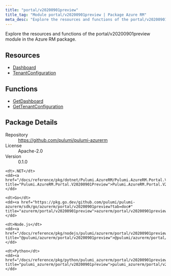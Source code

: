 ```yaml
---
title: "portal/v20200901preview"
title_tag: "Module portal/v20200901preview | Package Azure RM"
meta_desc: "Explore the resources and functions of the portal/v20200901preview module in the Azure RM package."
---
```


<!-- WARNING: this file was generated by Pulumi Docs Generator. -->
<!-- Do not edit by hand unless you're certain you know what you are doing! -->

Explore the resources and functions of the portal/v20200901preview module in the Azure RM package.

<h2 id="resources">Resources</h2>
<ul class="api">
    <li><a href="dashboard" title="Dashboard"><span class="symbol resource"></span>Dashboard</a></li>
    <li><a href="tenantconfiguration" title="TenantConfiguration"><span class="symbol resource"></span>TenantConfiguration</a></li>
</ul>

<h2 id="functions">Functions</h2>
<ul class="api">
    <li><a href="getdashboard" title="GetDashboard"><span class="symbol function"></span>GetDashboard</a></li>
    <li><a href="gettenantconfiguration" title="GetTenantConfiguration"><span class="symbol function"></span>GetTenantConfiguration</a></li>
</ul>

<h2 id="package-details">Package Details</h2>
<dl class="package-details">
	<dt>Repository</dt>
	<dd><a href="https://github.com/pulumi/pulumi-azurerm">https://github.com/pulumi/pulumi-azurerm</a></dd>
	<dt>License</dt>
	<dd>Apache-2.0</dd>
	<dt>Version</dt>
	<dd>0.1.0</dd>
</dl>



<dl class="tabular">

    <dt>.NET</dt>
    <dd><a href="/docs/reference/pkg/dotnet/Pulumi.AzureRM/Pulumi.AzureRM.Portal.V20200901Preview.html" title="Pulumi.AzureRM.Portal.V20200901Preview">Pulumi.AzureRM.Portal.V20200901Preview</a></dd>

    <dt>Go</dt>
    <dd><a href="https://pkg.go.dev/github.com/pulumi/pulumi-azurerm/sdk/go/azurerm/portal/v20200901preview?tab=doc#" title="azurerm/portal/v20200901preview">azurerm/portal/v20200901preview</a></dd>

    <dt>Node.js</dt>
    <dd><a href="/docs/reference/pkg/nodejs/pulumi/azurerm/portal/v20200901preview/#" title="@pulumi/azurerm/portal/v20200901preview">@pulumi/azurerm/portal/v20200901preview</a></dd>

    <dt>Python</dt>
    <dd><a href="/docs/reference/pkg/python/pulumi_azurerm/portal/v20200901preview" title="pulumi_azurerm/portal/v20200901preview">pulumi_azurerm/portal/v20200901preview</a></dd>

</dl>

